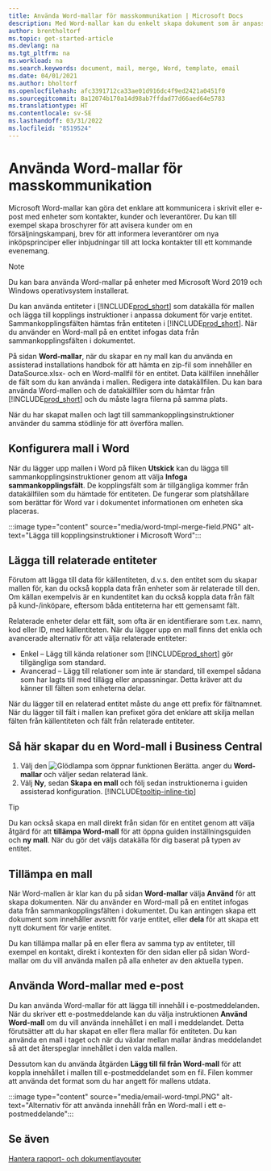 ```yaml
---
title: Använda Word-mallar för masskommunikation | Microsoft Docs
description: Med Word-mallar kan du enkelt skapa dokument som är anpassade för specifika entiteter.
author: brentholtorf
ms.topic: get-started-article
ms.devlang: na
ms.tgt_pltfrm: na
ms.workload: na
ms.search.keywords: document, mail, merge, Word, template, email
ms.date: 04/01/2021
ms.author: bholtorf
ms.openlocfilehash: afc3391712ca33ae01d916dc4f9ed2421a0451f0
ms.sourcegitcommit: 8a12074b170a14d98ab7ffdad77d66aed64e5783
ms.translationtype: HT
ms.contentlocale: sv-SE
ms.lasthandoff: 03/31/2022
ms.locfileid: "8519524"
---
```

# <a name="use-word-templates-for-bulk-communication"></a>Använda Word-mallar för masskommunikation
Microsoft Word-mallar kan göra det enklare att kommunicera i skrivit eller e-post med enheter som kontakter, kunder och leverantörer. Du kan till exempel skapa broschyrer för att avisera kunder om en försäljningskampanj, brev för att informera leverantörer om nya inköpsprinciper eller inbjudningar till att locka kontakter till ett kommande evenemang.

> [!NOTE]
> Du kan bara använda Word-mallar på enheter med Microsoft Word 2019 och Windows operativsystem installerat.

Du kan använda entiteter i [!INCLUDE[prod_short](includes/prod_short.md)] som datakälla för mallen och lägga till kopplings instruktioner i anpassa dokument för varje entitet. Sammankopplingsfälten hämtas från entiteten i [!INCLUDE[prod_short](includes/prod_short.md)]. När du använder en Word-mall på en entitet infogas data från sammankopplingsfälten i dokumentet.

På sidan **Word-mallar**, när du skapar en ny mall kan du använda en assisterad installations handbok för att hämta en zip-fil som innehåller en DataSource.xlsx- och en Word-mallfil för en entitet. Data källfilen innehåller de fält som du kan använda i mallen. Redigera inte datakällfilen. Du kan bara använda Word-mallen och de datakällfiler som du hämtar från [!INCLUDE[prod_short](includes/prod_short.md)] och du måste lagra filerna på samma plats.

När du har skapat mallen och lagt till sammankopplingsinstruktioner använder du samma stödlinje för att överföra mallen.

## <a name="setting-up-the-template-in-word"></a>Konfigurera mall i Word
När du lägger upp mallen i Word på fliken **Utskick** kan du lägga till sammankopplingsinstruktioner genom att välja **Infoga sammankopplingsfält**. De kopplingsfält som är tillgängliga kommer från datakällfilen som du hämtade för entiteten. De fungerar som platshållare som berättar för Word var i dokumentet informationen om enheten ska placeras. 

:::image type="content" source="media/word-tmpl-merge-field.PNG" alt-text="Lägga till kopplingsinstruktioner i Microsoft Word":::

## <a name="adding-related-entities"></a>Lägga till relaterade entiteter
Förutom att lägga till data för källentiteten, d.v.s. den entitet som du skapar mallen för, kan du också koppla data från enheter som är relaterade till den. Om källan exempelvis är en kundentitet kan du också koppla data från fält på kund-/inköpare, eftersom båda entiteterna har ett gemensamt fält.

Relaterade enheter delar ett fält, som ofta är en identifierare som t.ex. namn, kod eller ID, med källentiteten. När du lägger upp en mall finns det enkla och avancerade alternativ för att välja relaterade entiteter:

* Enkel – Lägg till kända relationer som [!INCLUDE[prod_short](includes/prod_short.md)] gör tillgängliga som standard.
* Avancerad – Lägg till relationer som inte är standard, till exempel sådana som har lagts till med tillägg eller anpassningar. Detta kräver att du känner till fälten som enheterna delar.

När du lägger till en relaterad entitet måste du ange ett prefix för fältnamnet. När du lägger till fält i mallen kan prefixet göra det enklare att skilja mellan fälten från källentiteten och fält från relaterade entiteter.

## <a name="to-create-a-word-template-in-business-central"></a>Så här skapar du en Word-mall i Business Central
1. Välj den ![Glödlampa som öppnar funktionen Berätta.](media/ui-search/search_small.png "Berätta för mig vad du vill göra") anger du **Word-mallar** och väljer sedan relaterad länk.
2. Välj **Ny**, sedan **Skapa en mall** och följ sedan instruktionerna i guiden assisterad konfiguration. [!INCLUDE[tooltip-inline-tip](includes/tooltip-inline-tip_md.md)]

> [!TIP]
> Du kan också skapa en mall direkt från sidan för en entitet genom att välja åtgärd för att **tillämpa Word-mall** för att öppna guiden inställningsguiden och **ny mall**. När du gör det väljs datakälla för dig baserat på typen av entitet.

## <a name="applying-a-template"></a>Tillämpa en mall
När Word-mallen är klar kan du på sidan **Word-mallar** välja **Använd** för att skapa dokumenten. När du använder en Word-mall på en entitet infogas data från sammankopplingsfälten i dokumentet. Du kan antingen skapa ett dokument som innehåller avsnitt för varje entitet, eller **dela** för att skapa ett nytt dokument för varje entitet.

Du kan tillämpa mallar på en eller flera av samma typ av entiteter, till exempel en kontakt, direkt i kontexten för den sidan eller på sidan Word-mallar om du vill använda mallen på alla enheter av den aktuella typen.

## <a name="use-word-templates-with-email"></a>Använda Word-mallar med e-post
Du kan använda Word-mallar för att lägga till innehåll i e-postmeddelanden. När du skriver ett e-postmeddelande kan du välja instruktionen **Använd Word-mall** om du vill använda innehållet i en mall i meddelandet. Detta förutsätter att du har skapat en eller flera mallar för entiteten. Du kan använda en mall i taget och när du växlar mellan mallar ändras meddelandet så att det återspeglar innehållet i den valda mallen.

Dessutom kan du använda åtgärden **Lägg till fil från Word-mall** för att koppla innehållet i mallen till e-postmeddelandet som en fil. Filen kommer att använda det format som du har angett för mallens utdata.

:::image type="content" source="media/email-word-tmpl.PNG" alt-text="Alternativ för att använda innehåll från en Word-mall i ett e-postmeddelande":::

## <a name="see-also"></a>Se även
[Hantera rapport- och dokumentlayouter](ui-manage-report-layouts.md)  
